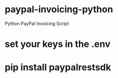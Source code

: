 # paypal-invoicing-python
Python PayPal Invoicing Script

# set your keys in the .env

# pip install paypalrestsdk
